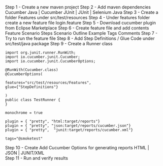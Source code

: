
Step 1 - Create a new maven project
Step 2 - Add maven dependencies
  Cucumber Java | Cucumber JUnit | JUnit | Selenium Java
Step 3 - Create a folder Features under src/test/resources
Step 4 - Under features folder create a new feature file login.feature
Step 5 - Download cucumber plugin from Eclipse Marketplace
Step 6 - Create feature file and add contents
    Feature
    Scenario
    Steps
    Scenario Outline
    Example
    Tags
    Comments
Step 7 - Try to run the feature file
Step 8 - Add Step Definitions / Glue Code under src/test/java package
Step 9 - Create a Runner class

    import org.junit.runner.RunWith;   
    import io.cucumber.junit.Cucumber;
    import io.cucumber.junit.CucumberOptions;  

    @RunWith(Cucumber.class) 
    @CucumberOptions(
    
    features="src/test/resources/Features",
    glue={"StepDefinitions"}
    
    )
    public class TestRunner {
    }

    monochrome = true

    plugin = { "pretty", "html:target/reports"}
    plugin = { "pretty", "json:target/reports/cucumber.json"}
    plugin = { "pretty",  "junit:target/reports/cucumber.xml"}

    tags="@smoketest"

Step 10 - Create Add Cucumber Options for generating reports
   HTML | JSON | JUNIT/XML   
Step 11 - Run and verify results